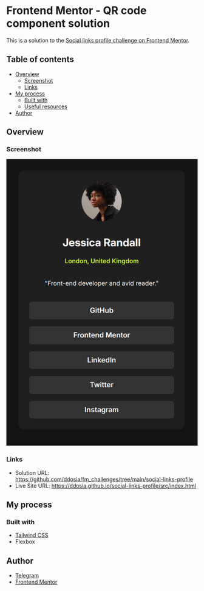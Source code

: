 # Frontend Mentor - QR code component solution

This is a solution to the [Social links profile challenge on Frontend Mentor](https://www.frontendmentor.io/challenges/social-links-profile-UG32l9m6dQ).

## Table of contents

- [Overview](#overview)
  - [Screenshot](#screenshot)
  - [Links](#links)
- [My process](#my-process)
  - [Built with](#built-with)
  - [Useful resources](#useful-resources)
- [Author](#author)

## Overview

### Screenshot

![Screenshot](./screenshot.png)

### Links

- Solution URL: https://github.com/ddosia/fm_challenges/tree/main/social-links-profile
- Live Site URL: https://ddosia.github.io/social-links-profile/src/index.html

## My process

### Built with

- [Tailwind CSS](https://tailwindcss.com/)
- Flexbox

## Author

- [Telegram](https://t.me/ddosia)
- [Frontend Mentor](https://www.frontendmentor.io/profile/ddosia)
